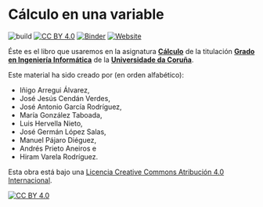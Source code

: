 # Cálculo en una variable #

![build](https://github.com/maprieto/JB_Calculo1_UDC/actions/workflows/deploy-book.yml/badge.svg) [![CC BY 4.0][cc-by-shield]][cc-by] [![Binder](https://mybinder.org/badge_logo.svg)](https://mybinder.org/v2/gh/maprieto/JB_Calculo1_UDC/main?urlpath=lab/tree/capitulos/)
[![Website](https://img.shields.io/website?down_message=offline&up_message=online&url=https%3A%2F%2Fmaprieto.github.io%2FJB_Calculo1_UDC%2Fcapitulos%2FREADME.html)](https://maprieto.github.io/JB_Calculo1_UDC/capitulos/README.html)

Éste es el libro que usaremos en la asignatura [**Cálculo**](https://estudos.udc.es/gl/subject/614G01V01/614G01003/2022) de la titulación [**Grado en Ingeniería Informática**](https://estudos.udc.es/gl/study/start/614G01V01) de la [**Universidade da Coruña**](http://www.udc.es).

Este material ha sido creado por (en orden alfabético):

- Iñigo Arregui Álvarez, 
- José Jesús Cendán Verdes, 
- José Antonio García Rodríguez, 
- María González Taboada, 
- Luis Hervella Nieto, 
- José Germán López Salas, 
- Manuel Pájaro Diéguez,
- Andrés Prieto Aneiros e 
- Hiram Varela Rodríguez.

Esta obra está bajo una
[Licencia Creative Commons Atribución 4.0 Internacional][cc-by].

[![CC BY 4.0][cc-by-image]][cc-by]

[cc-by]: https://creativecommons.org/licenses/by/4.0/deed.es
[cc-by-image]: https://i.creativecommons.org/l/by/4.0/88x31.png
[cc-by-shield]: https://img.shields.io/badge/License-CC%20BY%204.0-lightgrey.svg
